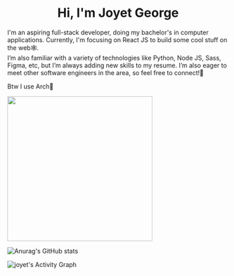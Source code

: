 <h1 align="center">Hi, I'm Joyet George</h1>

I'm an aspiring full-stack developer, doing my bachelor's in computer applications. Currently, I'm focusing on React JS to build some cool stuff on the web🕸. <br>
I’m also familiar with a variety of technologies like Python, Node JS, Sass, Figma, etc, but I’m always adding new skills to my resume. I’m also eager to meet other software engineers in the area, so feel free to connect!🚀

Btw I use Arch🐧

<img src="https://github-readme-stats.vercel.app/api/top-langs/?username=joyetgeorge&layout=compact&bg_color=22272E&text_color=CDD9E5&langs_count=10&hide_border=true" width="330px"/>




![Anurag's GitHub stats](https://github-readme-stats.vercel.app/api?username=joyetgeorge&show_icons=true&theme=radical)

<img alt="joyet's Activity Graph" src="https://activity-graph.herokuapp.com/graph?username=joyetgeorge&bg_color=1c292E&color=a7e729&line=e729c7&point=FFFFFF&hide_border=true" />
 
